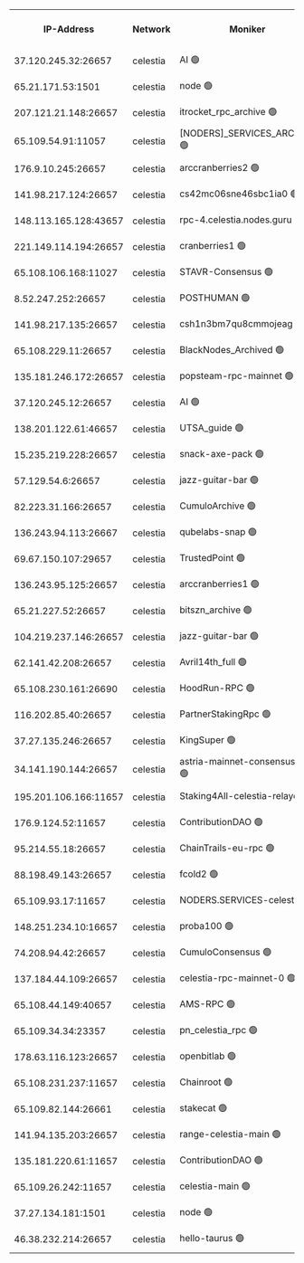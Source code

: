 


<table><tr><th>IP-Address</th><th>Network</th><th>Moniker</th><th>Latest Block Height</th><th>Earliest Block Height</th><th>Catching Up</th><th>Tx Index</th><th>Voting Power</th><th>Version</th><th>Scan Time</th></tr><tr><td>37.120.245.32:26657</td><td>celestia</td><td>AI 🟢</td><td>3556435</td><td>1</td><td>False</td><td>off</td><td>0</td><td>3.1.1</td><td>2025-01-16T01:30:08.357076757UTC</td></tr><tr><td>65.21.171.53:1501</td><td>celestia</td><td>node 🟢</td><td>3556435</td><td>1</td><td>False</td><td>on</td><td>0</td><td>3.2.0</td><td>2025-01-16T01:30:09.075677117UTC</td></tr><tr><td>207.121.21.148:26657</td><td>celestia</td><td>itrocket_rpc_archive 🟢</td><td>3556439</td><td>1</td><td>False</td><td>on</td><td>0</td><td>3.2.0</td><td>2025-01-16T01:30:31.397963509UTC</td></tr><tr><td>65.109.54.91:11057</td><td>celestia</td><td>[NODERS]_SERVICES_ARCHIVE 🟢</td><td>3556192</td><td>1</td><td>False</td><td>on</td><td>0</td><td>3.2.0</td><td>2025-01-16T01:31:02.683823597UTC</td></tr><tr><td>176.9.10.245:26657</td><td>celestia</td><td>arccranberries2 🟢</td><td>3556449</td><td>1</td><td>False</td><td>on</td><td>0</td><td>3.2.0</td><td>2025-01-16T01:31:25.798517769UTC</td></tr><tr><td>141.98.217.124:26657</td><td>celestia</td><td>cs42mc06sne46sbc1ia0 🟢</td><td>3556450</td><td>1</td><td>False</td><td>on</td><td>0</td><td>3.2.0</td><td>2025-01-16T01:31:28.835729843UTC</td></tr><tr><td>148.113.165.128:43657</td><td>celestia</td><td>rpc-4.celestia.nodes.guru 🟢</td><td>3556453</td><td>1</td><td>False</td><td>on</td><td>0</td><td>3.2.0</td><td>2025-01-16T01:31:46.042103499UTC</td></tr><tr><td>221.149.114.194:26657</td><td>celestia</td><td>cranberries1 🟢</td><td>3556455</td><td>1</td><td>False</td><td>on</td><td>0</td><td>3.2.0</td><td>2025-01-16T01:31:55.593704008UTC</td></tr><tr><td>65.108.106.168:11027</td><td>celestia</td><td>STAVR-Consensus 🟢</td><td>3556455</td><td>1</td><td>False</td><td>off</td><td>0</td><td>3.2.0</td><td>2025-01-16T01:31:58.022279844UTC</td></tr><tr><td>8.52.247.252:26657</td><td>celestia</td><td>POSTHUMAN 🟢</td><td>3556464</td><td>1</td><td>False</td><td>on</td><td>0</td><td>3.2.0</td><td>2025-01-16T01:32:45.631315407UTC</td></tr><tr><td>141.98.217.135:26657</td><td>celestia</td><td>csh1n3bm7qu8cmmojeag 🟢</td><td>3556464</td><td>1</td><td>False</td><td>on</td><td>0</td><td>3.2.0</td><td>2025-01-16T01:32:46.020870070UTC</td></tr><tr><td>65.108.229.11:26657</td><td>celestia</td><td>BlackNodes_Archived 🟢</td><td>3556465</td><td>1</td><td>False</td><td>on</td><td>0</td><td>3.1.1</td><td>2025-01-16T01:32:50.899746084UTC</td></tr><tr><td>135.181.246.172:26657</td><td>celestia</td><td>popsteam-rpc-mainnet 🟢</td><td>3556472</td><td>1</td><td>False</td><td>on</td><td>0</td><td>3.2.0</td><td>2025-01-16T01:33:26.717993481UTC</td></tr><tr><td>37.120.245.12:26657</td><td>celestia</td><td>AI 🟢</td><td>3556474</td><td>1</td><td>False</td><td>off</td><td>0</td><td>3.1.1</td><td>2025-01-16T01:33:37.353097291UTC</td></tr><tr><td>138.201.122.61:46657</td><td>celestia</td><td>UTSA_guide 🟢</td><td>3556480</td><td>1</td><td>False</td><td>on</td><td>0</td><td>3.2.0</td><td>2025-01-16T01:34:08.564648610UTC</td></tr><tr><td>15.235.219.228:26657</td><td>celestia</td><td>snack-axe-pack 🟢</td><td>3556480</td><td>1</td><td>False</td><td>off</td><td>0</td><td>3.1.1</td><td>2025-01-16T01:34:11.731673513UTC</td></tr><tr><td>57.129.54.6:26657</td><td>celestia</td><td>jazz-guitar-bar 🟢</td><td>3556482</td><td>1</td><td>False</td><td>off</td><td>0</td><td>3.1.1</td><td>2025-01-16T01:34:20.183038265UTC</td></tr><tr><td>82.223.31.166:26657</td><td>celestia</td><td>CumuloArchive 🟢</td><td>3556482</td><td>1</td><td>False</td><td>on</td><td>0</td><td>3.2.0</td><td>2025-01-16T01:34:22.676916309UTC</td></tr><tr><td>136.243.94.113:26667</td><td>celestia</td><td>qubelabs-snap 🟢</td><td>3556485</td><td>1</td><td>False</td><td>on</td><td>0</td><td>3.2.0</td><td>2025-01-16T01:34:37.603479704UTC</td></tr><tr><td>69.67.150.107:29657</td><td>celestia</td><td>TrustedPoint 🟢</td><td>3556487</td><td>1</td><td>False</td><td>on</td><td>0</td><td>3.2.0</td><td>2025-01-16T01:34:48.567082742UTC</td></tr><tr><td>136.243.95.125:26657</td><td>celestia</td><td>arccranberries1 🟢</td><td>3556494</td><td>1</td><td>False</td><td>on</td><td>0</td><td>3.2.0</td><td>2025-01-16T01:35:26.019713324UTC</td></tr><tr><td>65.21.227.52:26657</td><td>celestia</td><td>bitszn_archive 🟢</td><td>3556496</td><td>1</td><td>False</td><td>on</td><td>0</td><td>3.0.2</td><td>2025-01-16T01:35:34.967857120UTC</td></tr><tr><td>104.219.237.146:26657</td><td>celestia</td><td>jazz-guitar-bar 🟢</td><td>3556506</td><td>1</td><td>False</td><td>off</td><td>0</td><td>3.1.1</td><td>2025-01-16T01:36:29.653184747UTC</td></tr><tr><td>62.141.42.208:26657</td><td>celestia</td><td>Avril14th_full 🟢</td><td>3556510</td><td>1</td><td>False</td><td>on</td><td>0</td><td>3.2.0</td><td>2025-01-16T01:36:52.822557302UTC</td></tr><tr><td>65.108.230.161:26690</td><td>celestia</td><td>HoodRun-RPC 🟢</td><td>2371494</td><td>1537165</td><td>False</td><td>off</td><td>0</td><td>1.9.0</td><td>2025-01-16T01:36:26.907705334UTC</td></tr><tr><td>116.202.85.40:26657</td><td>celestia</td><td>PartnerStakingRpc 🟢</td><td>2371494</td><td>1588231</td><td>False</td><td>on</td><td>0</td><td>1.9.0</td><td>2025-01-16T01:30:19.610385787UTC</td></tr><tr><td>37.27.135.246:26657</td><td>celestia</td><td>KingSuper 🟢</td><td>2371494</td><td>1814358</td><td>False</td><td>off</td><td>0</td><td>1.3.0</td><td>2025-01-16T01:31:09.162654467UTC</td></tr><tr><td>34.141.190.144:26657</td><td>celestia</td><td>astria-mainnet-consensus-1 🟢</td><td>3556474</td><td>2371501</td><td>False</td><td>on</td><td>0</td><td>3.2.0</td><td>2025-01-16T01:33:38.074745164UTC</td></tr><tr><td>195.201.106.166:11657</td><td>celestia</td><td>Staking4All-celestia-relayer 🟢</td><td>3556513</td><td>2399575</td><td>False</td><td>off</td><td>0</td><td>3.0.2</td><td>2025-01-16T01:37:07.808379449UTC</td></tr><tr><td>176.9.124.52:11657</td><td>celestia</td><td>ContributionDAO 🟢</td><td>3556495</td><td>2419178</td><td>False</td><td>on</td><td>0</td><td>3.1.1</td><td>2025-01-16T01:35:32.488162652UTC</td></tr><tr><td>95.214.55.18:26657</td><td>celestia</td><td>ChainTrails-eu-rpc 🟢</td><td>3556510</td><td>2832001</td><td>False</td><td>on</td><td>0</td><td>3.2.0</td><td>2025-01-16T01:36:52.525427340UTC</td></tr><tr><td>88.198.49.143:26657</td><td>celestia</td><td>fcold2 🟢</td><td>3556475</td><td>3174774</td><td>False</td><td>on</td><td>0</td><td>3.2.0</td><td>2025-01-16T01:33:42.650658263UTC</td></tr><tr><td>65.109.93.17:11657</td><td>celestia</td><td>NODERS.SERVICES-celestia 🟢</td><td>3556477</td><td>3188251</td><td>False</td><td>on</td><td>0</td><td>3.2.0</td><td>2025-01-16T01:33:53.841739477UTC</td></tr><tr><td>148.251.234.10:16657</td><td>celestia</td><td>proba100 🟢</td><td>3368357</td><td>3197687</td><td>False</td><td>off</td><td>0</td><td>3.2.0</td><td>2025-01-16T01:32:38.581305432UTC</td></tr><tr><td>74.208.94.42:26657</td><td>celestia</td><td>CumuloConsensus 🟢</td><td>3556455</td><td>3398001</td><td>False</td><td>on</td><td>0</td><td>3.2.0</td><td>2025-01-16T01:31:58.811080267UTC</td></tr><tr><td>137.184.44.109:26657</td><td>celestia</td><td>celestia-rpc-mainnet-0 🟢</td><td>3556477</td><td>3427323</td><td>False</td><td>on</td><td>0</td><td>3.2.0</td><td>2025-01-16T01:33:53.433915409UTC</td></tr><tr><td>65.108.44.149:40657</td><td>celestia</td><td>AMS-RPC 🟢</td><td>3556474</td><td>3435274</td><td>False</td><td>on</td><td>0</td><td>3.2.0</td><td>2025-01-16T01:33:37.766420754UTC</td></tr><tr><td>65.109.34.34:23357</td><td>celestia</td><td>pn_celestia_rpc 🟢</td><td>3556472</td><td>3449313</td><td>False</td><td>on</td><td>0</td><td>3.2.0</td><td>2025-01-16T01:33:26.366014309UTC</td></tr><tr><td>178.63.116.123:26657</td><td>celestia</td><td>openbitlab 🟢</td><td>3556438</td><td>3479429</td><td>False</td><td>on</td><td>0</td><td>3.1.1</td><td>2025-01-16T01:30:24.443431363UTC</td></tr><tr><td>65.108.231.237:11657</td><td>celestia</td><td>Chainroot 🟢</td><td>3556449</td><td>3481451</td><td>False</td><td>on</td><td>0</td><td>3.2.0</td><td>2025-01-16T01:31:26.431792279UTC</td></tr><tr><td>65.109.82.144:26661</td><td>celestia</td><td>stakecat 🟢</td><td>3556476</td><td>3512001</td><td>False</td><td>on</td><td>0</td><td>3.0.2</td><td>2025-01-16T01:33:51.416207230UTC</td></tr><tr><td>141.94.135.203:26657</td><td>celestia</td><td>range-celestia-main 🟢</td><td>3556437</td><td>3531822</td><td>False</td><td>off</td><td>0</td><td>3.2.0</td><td>2025-01-16T01:30:21.981177974UTC</td></tr><tr><td>135.181.220.61:11657</td><td>celestia</td><td>ContributionDAO 🟢</td><td>3556465</td><td>3540580</td><td>False</td><td>off</td><td>0</td><td>3.1.1</td><td>2025-01-16T01:32:48.430399058UTC</td></tr><tr><td>65.109.26.242:11657</td><td>celestia</td><td>celestia-main 🟢</td><td>3556483</td><td>3548647</td><td>False</td><td>on</td><td>0</td><td>3.2.0</td><td>2025-01-16T01:34:25.082788438UTC</td></tr><tr><td>37.27.134.181:1501</td><td>celestia</td><td>node 🟢</td><td>3556459</td><td>3549837</td><td>False</td><td>off</td><td>0</td><td>3.0.2</td><td>2025-01-16T01:32:19.885032997UTC</td></tr><tr><td>46.38.232.214:26657</td><td>celestia</td><td>hello-taurus 🟢</td><td>3556435</td><td>3554528</td><td>False</td><td>off</td><td>0</td><td>3.2.0</td><td>2025-01-16T01:30:08.664401042UTC</td></tr></table>